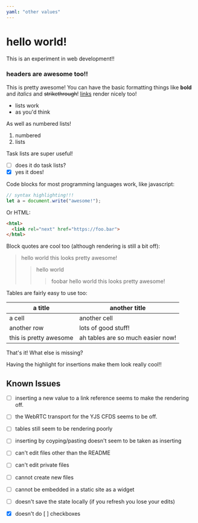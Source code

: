 ```yaml
---
yaml: "other values"
---
```


# hello world!

This is an experiment in web development!!

### headers are awesome too!!

This is pretty awesome! You can have the basic formatting things like **bold** and *italics* and ~~strikethrough~~! [links](another-link.md) render nicely too!

* lists work 
* as you'd think

As well as numbered lists!

1. numbered
2. lists

Task lists are super useful!

- [ ] does it do task lists?
- [x] yes it does!

Code blocks for most programming languages work, like javascript:

```javascript
// syntax highlighting!!!
let a = document.write("awesome!");
```

Or HTML:

```html
<html>
  <link rel="next" href="https://foo.bar">
</html>
```

Block quotes are cool too (although rendering is still a bit off):

> hello world
> this looks pretty awesome!
>> hello world
>>> foobar
> hello world
> this looks pretty awesome!

Tables are fairly easy to use too:

| a title | another title |
| ------- | ------- |
| a cell   | another cell  |
| another row|  lots of good stuff!  |
| this is pretty awesome|  ah tables are so much easier now!  |

That's it! What else is missing?

Having the highlight for insertions make them look really cool!!

## Known Issues

- [ ] inserting a new value to a link reference seems to make the rendering off.
- [ ] the WebRTC transport for the YJS CFDS seems to be off.
- [ ] tables still seem to be rendering poorly
- [ ] inserting by coyping/pasting doesn't seem to be taken as inserting
- [ ] can't edit files other than the README
- [ ] can't edit private files
- [ ] cannot create new files
- [ ] cannot be embedded in a static site as a widget 
- [ ] doesn't save the state locally (if you refresh you lose your edits)
- [x] doesn't do [ ] checkboxes

